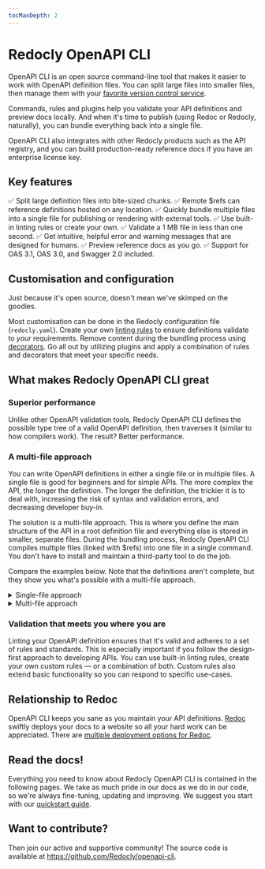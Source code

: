 ```yaml
---
tocMaxDepth: 2
---
```


# Redocly OpenAPI CLI

OpenAPI CLI is an open source command-line tool that makes it easier to work with OpenAPI definition files. You can split large files into smaller files, then manage them with your [favorite version control service](https://redoc.ly/docs/workflows/sources/).

Commands, rules and plugins help you validate your API definitions and preview docs locally. And when it's time to publish (using Redoc or Redocly, naturally), you can bundle everything back into a single file.

OpenAPI CLI also integrates with other Redocly products such as the API registry, and you can build production-ready reference docs if you have an enterprise license key.

## Key features

✅ Split large definition files into bite-sized chunks.
✅ Remote $refs can reference definitions hosted on any location.
✅ Quickly bundle multiple files into a single file for publishing or rendering with external tools.
✅ Use built-in linting rules or create your own.
✅ Validate a 1 MB file in less than one second.
✅ Get intuitive, helpful error and warning messages that are designed for humans.
✅ Preview reference docs as you go.
✅ Support for OAS 3.1, OAS 3.0, and Swagger 2.0 included.

## Customisation and configuration
Just because it's open source, doesn't mean we've skimped on the goodies.

Most customisation can be done in the Redocly configuration file (`redocly.yaml`). Create your own [linting rules](./resources/custom-rules.md) to ensure definitions validate to _your_ requirements. Remove content during the bundling process using [decorators](./resources/built-in-decorators.md). Go all out by utilizing plugins and apply a combination of rules and decorators that meet your specific needs.

## What makes Redocly OpenAPI CLI great

### Superior performance
Unlike other OpenAPI validation tools, Redocly OpenAPI CLI defines the possible type tree of a valid OpenAPI definition, then traverses it (similar to how compilers work). The result? Better performance.

### A multi-file approach

You can write OpenAPI definitions in either a single file or in multiple files. A single file is good for beginners and for simple APIs. The more complex the API, the longer the definition. The longer the definition, the trickier it is to deal with, increasing the risk of syntax and validation errors, and decreasing developer buy-in.

The solution is a multi-file approach. This is where you define the main structure of the API in a root definition file and everything else is stored in smaller, separate files. During the bundling process, Redocly OpenAPI CLI compiles multiple files (linked with $refs) into one file in a single command. You don't have to install and maintain a third-party tool to do the job.

Compare the examples below. Note that the definitions aren't complete, but they show you what's possible with a multi-file approach.

<details>
<summary>Single-file approach</summary>

```yaml openapi.yaml
openapi: "3.0.0"
info:
  version: 1.0.0
  title: Swagger Petstore
  description: Multi-file boilerplate for OpenAPI Specification.
  license:
    name: MIT
servers:
  - url: http://petstore.swagger.io/v1
paths:
  /pets:
    get:
      summary: List all pets
      operationId: listPets
      tags:
        - pets
      parameters:
        - name: limit
          in: query
          description: How many items to return at one time (max 100)
          required: false
          schema:
            type: integer
            format: int32
      responses:
        '200':
          description: A paged array of pets
          [...]
          content:
            application/json:
              schema:
                  type: object
                  required:
                    - id
                    - name
                  properties:
                    id:
                      type: integer
                      format: int64
                    name:
                      type: string
                    tag:
                      type: string
  /pets/{petId}:
    get:
      summary: Info for a specific pet
      operationId: showPetById
      parameters:
        - name: petId
          in: path
          required: true
          description: The id of the pet to retrieve
          schema:
            type: string
      responses:
        '200':
          description: Expected response to a valid request
          content:
            application/json:
              schema:
                  type: object
                  required:
                    - id
                    - name
                  properties:
                    id:
                      type: integer
                      format: int64
                    name:
                      type: string
                    tag:
                      type: string
```

</details>

<details>
<summary>Multi-file approach</summary>

```yaml Main openapi.yaml file
openapi: "3.0.0"
info:
  version: 1.0.0
  title: Swagger Petstore
  description: Multi-file boilerplate for OpenAPI Specification.
  license:
    name: MIT
servers:
  - url: http://petstore.swagger.io/v1
paths:
  /pets:
    $ref: "./paths/pets.yaml"
  /pets/{petId}:
    $ref: "./paths/pet.yaml"
components:
  parameters:
    $ref: "./parameters/_index.yaml"
  schemas:
    $ref: "./schemas/_index.yaml"
  responses:
    $ref: "./responses/_index.yaml"
```

```yaml Referenced ./paths/pets.yaml file
get:
  summary: Info for a specific pet
  operationId: showPetById
  tags:
    - pets
  parameters:
    - $ref: "../parameters/path/petId.yaml"
  responses:
    '200':
      description: Expected response to a valid request
      content:
        application/json:
          schema:
            $ref: "../schemas/Pet.yaml"
    default:
      $ref: "../responses/UnexpectedError.yaml"
```

```yaml Referenced ./schemas/Pet.yaml file
type: object
required:
- id
- name
properties:
id:
  type: integer
  format: int64
name:
  type: string
tag:
  type: string
```

</details>

### Validation that meets you where you are

Linting your OpenAPI definition ensures that it's valid and adheres to a set of rules and standards. This is especially important if you follow the design-first approach to developing APIs. You can use built-in linting rules, create your own custom rules — or a combination of both. Custom rules also extend basic functionality so you can respond to specific use-cases.

## Relationship to Redoc
OpenAPI CLI keeps you sane as you maintain your API definitions. [Redoc](./docs/quickstart.md) swiftly deploys your docs to a website so all your hard work can be appreciated. There are [multiple deployment options for Redoc](./docs/deployment/intro.md).

## Read the docs!
Everything you need to know about Redocly OpenAPI CLI is contained in the following pages. We take as much pride in our docs as we do in our code, so we're always fine-tuning, updating and improving. We suggest you start with our [quickstart guide](./docs/quickstart.md).

## Want to contribute?

Then join our active and supportive community! The source code is available at https://github.com/Redocly/openapi-cli.